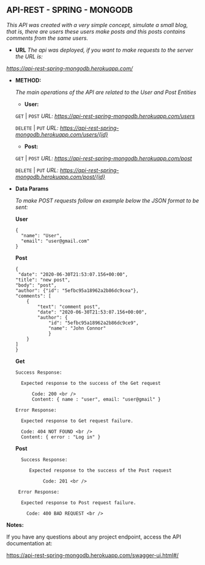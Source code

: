 **API-REST - SPRING - MONGODB**
----
_This API was created with a very simple concept, simulate a small blog, that is, there are users these users make posts and this posts contains comments from the same users._

* **URL**
_The api was deployed, if you want to make requests to the server the URL is:_

_https://api-rest-spring-mongodb.herokuapp.com/_

* **METHOD:**
  
  _The main operations of the API are related to the User and Post Entities_
  
  * **User:**

  `GET` | `POST` 
  _URL: https://api-rest-spring-mongodb.herokuapp.com/users_
  
  `DELETE` | `PUT`
  _URL: https://api-rest-spring-mongodb.herokuapp.com/users/{id}_
  
  
   * **Post:**

  `GET` | `POST`
  _URL: https://api-rest-spring-mongodb.herokuapp.com/post_
  
  `DELETE` | `PUT`
  _URL: https://api-rest-spring-mongodb.herokuapp.com/post/{id}_

  
* **Data Params**

  _To make POST requests follow an example below the JSON format to be sent:_
  
  
  
  **User**
  
  ```
  {
    "name": "User",
    "email": "user@gmail.com"
  }
  ```
  
  
  **Post**

    ```
  {
	 "date": "2020-06-30T21:53:07.156+00:00",
    "title": "new post",
    "body": "post",
    "author": {"id": "5efbc95a18962a2b86dc9cea"},
    "comments": [
        {
            "text": "comment post",
            "date": "2020-06-30T21:53:07.156+00:00",
            "author": {
                "id": "5efbc95a18962a2b86dc9ce9",
                "name": "John Connor"
                }
        }
    ]
  }
  ```
  
  **Get**
  
	  Success Response:
	  
		Expected response to the success of the Get request

			Code: 200 <br />
			Content: { name : "user", email: "user@gmail" }
	 
	  Error Response:

		Expected response to Get request failure.

		Code: 404 NOT FOUND <br />
		Content: { error : "Log in" }
	
	
  **Post**
  
		Success Response:
  
		   Expected response to the success of the Post request

				Code: 201 <br />
	 
	   Error Response:

		Expected response to Post request failure.

		  Code: 400 BAD REQUEST <br />
	

**Notes:**

  If you have any questions about any project endpoint, access the API documentation at:
  
  https://api-rest-spring-mongodb.herokuapp.com/swagger-ui.html#/
